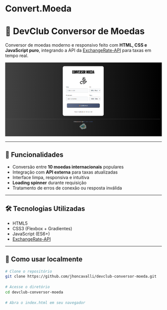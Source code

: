 # Convert.Moeda
  # 💸 DevClub Conversor de Moedas

Conversor de moedas moderno e responsivo feito com **HTML, CSS e JavaScript puro**, integrando a API da [ExchangeRate-API](https://www.exchangerate-api.com/) para taxas em tempo real.

![Preview do Projeto](img/Captura%20de%20tela%202025-07-23%20214539.png)

---

## 🚀 Funcionalidades

- Conversão entre **10 moedas internacionais** populares
- Integração com **API externa** para taxas atualizadas
- Interface limpa, responsiva e intuitiva
- **Loading spinner** durante requisição
- Tratamento de erros de conexão ou resposta inválida

---

## 🛠️ Tecnologias Utilizadas

- HTML5
- CSS3 (Flexbox + Gradientes)
- JavaScript (ES6+)
- [ExchangeRate-API](https://www.exchangerate-api.com/)

---

## 🧪 Como usar localmente

```bash
# Clone o repositório
git clone https://github.com/jhoncavalli/devclub-conversor-moeda.git

# Acesse o diretório
cd devclub-conversor-moeda

# Abra o index.html em seu navegador


